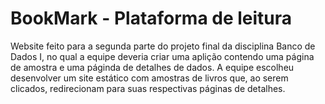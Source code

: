 # BookMark - Plataforma de leitura

Website feito para a segunda parte do projeto final da disciplina Banco de Dados I, no qual a equipe deveria criar uma aplição contendo uma página de amostra e uma páginda de detalhes de dados. A equipe escolheu desenvolver um site estático com amostras de livros que, ao serem clicados, redirecionam para suas respectivas páginas de detalhes.

